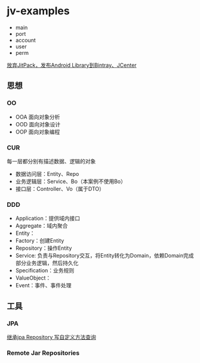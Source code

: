 # jv-examples

* main
* port
* account
* user
* perm

[放弃JitPack，发布Android Library到Bintray、JCenter](https://www.jianshu.com/p/9f81d5b5a451)

## 思想

### OO

* OOA 面向对象分析
* OOD 面向对象设计
* OOP 面向对象编程

### CUR

每一层都分别有描述数据、逻辑的对象

* 数据访问层：Entity、Repo
* 业务逻辑层：Service、Bo（本案例不使用Bo）
* 接口层：Controller、Vo（属于DTO）

### DDD

* Application：提供域内接口
* Aggregate：域内聚合
* Entity：
* Factory：创建Entity
* Repository：操作Entity
* Service: 负责与Repository交互，将Entity转化为Domain，依赖Domain完成部分业务逻辑，然后持久化
* Specification：业务规则
* ValueObject：
* Event：事件、事件处理

## 工具

### JPA
    
[继承jpa Repository 写自定义方法查询](https://blog.csdn.net/bird_tp/article/details/83651651)

### Remote Jar Repositories

```
```
